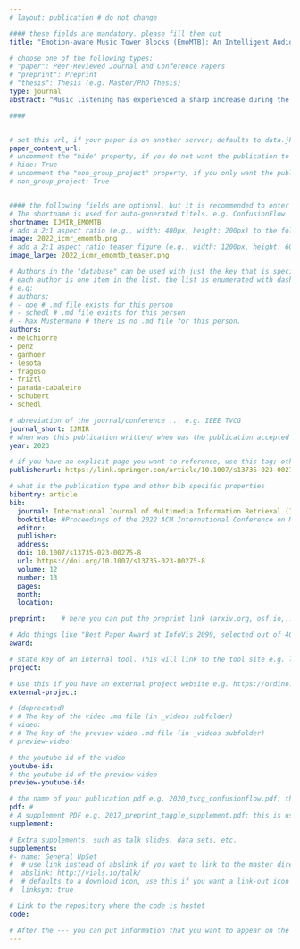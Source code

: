 ```yaml
---
# layout: publication # do not change

#### these fields are mandatory. please fill them out
title: "Emotion-aware Music Tower Blocks (EmoMTB): An Intelligent Audiovisual Interface for Music Discovery and Recommendation" # title of your publication 

# choose one of the following types:
# "paper": Peer-Reviewed Journal and Conference Papers
# "preprint": Preprint
# "thesis": Thesis (e.g. Master/PhD Thesis)
type: journal
abstract: "Music listening has experienced a sharp increase during the last decade thanks to music streaming and recommendation services. While they offer text-based search functionality and provide recommendation lists of remarkable utility, their typical mode of interaction is unidimensional, i.e., they provide lists of consecutive tracks, which are commonly inspected in sequential order by the user. The user experience with such systems is heavily affected by cognition biases (e.g., position bias, human tendency to pay more attention to first positions of ordered lists) as well as algorithmic biases (e.g., popularity bias, the tendency of recommender systems to overrepresent popular items). This may cause dissatisfaction among the users by disabling them to find novel music to enjoy. In light of such systems and biases, we propose an intelligent audiovisual music exploration system named EmoMTB. It allows the user to browse the entirety of a given collection in a free non-linear fashion. The navigation is assisted by a set of personalized emotion-aware recommendations which serve as starting points for the exploration experience. EmoMTB adopts the metaphor of a city, in which each track (visualized as a colored cube) represents one floor of a building. Highly similar tracks are located in the same building, moderately similar ones form neighborhoods that mostly correspond to genres. Tracks situated between distinct neighborhoods create a gradual transition between genres. Users can navigate this music city using their smartphones as control devices. They can explore districts of well-known music or decide to leave their comfort zone. In addition, EmoMTB integrates an emotion-aware music recommendation system that re-ranks the list of suggested starting points for exploration according to the user’s self-identified emotion or the collective emotion expressed in EmoMTB’s Twitter channel. Evaluation of EmoMTB has been carried out in a three-fold way: by quantifying the homogeneity of the clustering underlying the construction of the city, by measuring the accuracy of the emotion predictor, and by carrying out a web-based survey composed of open questions to obtain qualitative feedback from users." # insert the abstract of your publication between the quotes; you can use html e.g. to make links (<a></a>) or generate bold (<b></b>) etc. text 

####


# set this url, if your paper is on another server; defaults to data.jku-vds-lab.at
paper_content_url: 
# uncomment the "hide" property, if you do not want the publication to be displayed on the website (usually you don't need this)
# hide: True
# uncomment the "non_group_project" property, if you only want the publication to be displayed on your personal page (i.e. publications where you contributed, but does not have anything to do with the Vis Group e.g. Master Thesis,...)
# non_group_project: True


#### the following fields are optional, but it is recommended to enter as much information as possible
# The shortname is used for auto-generated titels. e.g. ConfusionFlow
shortname: IJMIR_EMOMTB
# add a 2:1 aspect ratio (e.g., width: 400px, height: 200px) to the folder /assets/images/papers/ e.g. 2020_tvcg_confusionflow.png
image: 2022_icmr_emomtb.png
# add a 2:1 aspect ratio teaser figure (e.g., width: 1200px, height: 600px) to the folder /assets/images/papers/ e.g. 2020_tvcg_confusionflow_teaser.png
image_large: 2022_icmr_emomtb_teaser.png

# Authors in the "database" can be used with just the key that is specified in the corresponding .md file (usually it is the lastname in lower case e.g. doe). Authors that do not have an individual page here should be stated with their full name (e.g. John Doe)
# each author is one item in the list. the list is enumerated with dashes ("-")
# e.g:
# authors:
# - doe # .md file exists for this person
# - schedl # .md file exists for this person
# - Max Mustermann # there is no .md file for this person.
authors:
- melchiorre
- penz
- ganhoer
- lesota
- fragoso
- friztl
- parada-cabaleiro
- schubert
- schedl

# abreviation of the journal/conference ... e.g. IEEE TVCG
journal_short: IJMIR
# when was this publication written/ when was the publication accepted (e.g. 2020)
year: 2023

# if you have an explicit page you want to reference, use this tag; otherwise it will be generated from your doi
publisherurl: https://link.springer.com/article/10.1007/s13735-023-00275-8#citeas

# what is the publication type and other bib specific properties
bibentry: article
bib:
  journal: International Journal of Multimedia Information Retrieval (IJMIR)
  booktitle: #Proceedings of the 2022 ACM International Conference on Multimedia Retrieval (ICMR)
  editor: 
  publisher: 
  address: 
  doi: 10.1007/s13735-023-00275-8
  url: https://doi.org/10.1007/s13735-023-00275-8
  volume: 12
  number: 13
  pages: 
  month: 
  location: 

preprint:	 # here you can put the preprint link (arxiv.org, osf.io,...) e.g. https://arxiv.org/abs/1910.00969

# Add things like "Best Paper Award at InfoVis 2099, selected out of 4000 submissions"
award:

# state key of an internal tool. This will link to the tool site e.g. lineup (usually not needed)
project: 

# Use this if you have an external project website e.g. https://ordino.caleydoapp.org/
external-project: 

# (deprecated)
# # The key of the video .md file (in _videos subfolder)
# video: 
# # The key of the preview video .md file (in _videos subfolder)
# preview-video:

# the youtube-id of the video
youtube-id: 
# the youtube-id of the preview-video
preview-youtube-id: 

# the name of your publication pdf e.g. 2020_tvcg_confusionflow.pdf; this is usually uploaded to the caleydo aws server
pdf: # 
# A supplement PDF e.g. 2017_preprint_taggle_supplement.pdf; this is usually uploaded to the caleydo aws server
supplement: 

# Extra supplements, such as talk slides, data sets, etc.
supplements:
#- name: General UpSet
#  # use link instead of abslink if you want to link to the master directory
#  abslink: http://vials.io/talk/
#  # defaults to a download icon, use this if you want a link-out icon
#  linksym: true

# Link to the repository where the code is hostet
code: 

# After the --- you can put information that you want to appear on the website using markdown formatting or HTML. A good example are acknowledgements, extra references, an erratum, etc.
---
```


